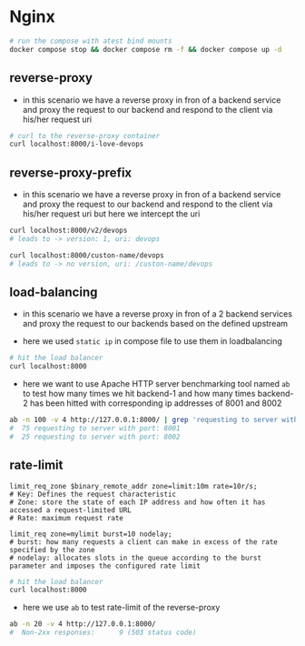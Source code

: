 # Nginx

``` bash
# run the compose with atest bind mounts
docker compose stop && docker compose rm -f && docker compose up -d
```

## reverse-proxy

- in this scenario we have a reverse proxy in fron of a backend service and proxy the request to our backend and respond to the client via his/her request uri

``` bash
# curl to the reverse-proxy container
curl localhost:8000/i-love-devops
```

## reverse-proxy-prefix

- in this scenario we have a reverse proxy in fron of a backend service and proxy the request to our backend and respond to the client via his/her request uri but here we intercept the uri

``` bash
curl localhost:8000/v2/devops
# leads to -> version: 1, uri: devops

curl localhost:8000/custon-name/devops
# leads to -> no version, uri: /custon-name/devops
```

## load-balancing

- in this scenario we have a reverse proxy in fron of a 2 backend services and proxy the request to our backends based on the defined upstream

- here we used `static ip` in compose file to use them in loadbalancing 

``` bash
# hit the load balancer
curl localhost:8000
```

- here we want to use Apache HTTP server benchmarking tool named `ab` to test how many times we hit backend-1 and how many times backend-2 has been hitted with corresponding ip addresses of 8001 and 8002

``` bash
ab -n 100 -v 4 http://127.0.0.1:8000/ | grep 'requesting to server with port:' | sort | uniq -c
#  75 requesting to server with port: 8001
#  25 requesting to server with port: 8002
```

## rate-limit

``` nginx
limit_req_zone $binary_remote_addr zone=limit:10m rate=10r/s;
# Key: Defines the request characteristic
# Zone: store the state of each IP address and how often it has accessed a request‑limited URL
# Rate: maximum request rate

limit_req zone=mylimit burst=10 nodelay;
# burst: how many requests a client can make in excess of the rate specified by the zone
# nodelay: allocates slots in the queue according to the burst parameter and imposes the configured rate limit
```

``` bash
# hit the load balancer
curl localhost:8000
```

- here we use `ab` to test rate-limit of the reverse-proxy

``` bash
ab -n 20 -v 4 http://127.0.0.1:8000/ 
#  Non-2xx responses:      9 (503 status code)
```
